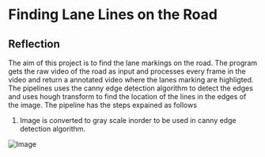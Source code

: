 # Finding Lane Lines on the Road

## Reflection

The aim of this project is to find the lane markings on the road. The program gets the raw video of the road as input and processes every frame in the video and return a annotated video where the lanes marking are highligted. The pipelines uses the canny edge detection algorithm to detect the edges and uses hough transform to find the location of the lines in the edges of the image. The pipeline has the steps expained as follows

1. Image is converted to gray scale inorder to be used in canny edge detection algorithm.

![Image]('https://raw.github.com/laljarus/SelfDrvgCar_Course/blob/Project1_FindingLanes/Project_1_Finding_Lanes/test_images/solidWhiteCurve.jpg')


